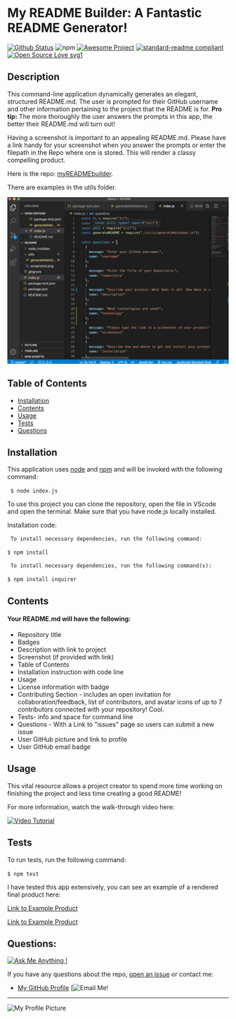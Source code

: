 # My README Builder: A Fantastic README Generator!

[![Github Status](https://img.shields.io/badge/build-passing-green.svg)](https://shields.io/)
![npm](https://img.shields.io/npm/v/npm)
[![Awesome Project](https://img.shields.io/badge/%F0%9F%A4%A9-Awesome%20project-blueviolet.svg)](https://shields.io/)
[![standard-readme compliant](https://img.shields.io/badge/readme%20style-standard-brightgreen.svg?style=flat-square)](https://github.com/RichardLitt/standard-readme)
[![Open Source Love svg1](https://badges.frapsoft.com/os/v1/open-source.svg?v=103)](https://github.com/ellerbrock/open-source-badges/)


## Description  

This command-line application dynamically generates an elegant,  structured README.md. The user is prompted for their GitHub username and other information pertaining to the project that the README is for. **Pro tip:** The more thoroughly the user answers the prompts in this app, the better their README.md will turn out!

Having a screenshot is important to an appealing README.md. Please have a link handy for your screenshot when you answer the prompts or enter the filepath in the Repo where one is stored. This will render a classy compelling product.

Here is the repo: [myREADMEbuilder](https://github.com/erin-smith/myREADMEbuilder). 

There are examples in the utils folder.

![Screenshot](./utils/screenshotA.png)
  
## Table of Contents
* [Installation](#Installation)
* [Contents](#Contents)
* [Usage](#Usage)
* [Tests](#Tests)
* [Questions](#Questions)

## Installation

This application uses [node](https://nodejs.org/en/) and [npm](https://www.npmjs.com/) and will be invoked with the following command:

` $ node index.js`

To use this project you can clone the repository, open the file in VScode and open the terminal.  Make sure that you have node.js locally installed. 

Installation code:  

     To install necessary dependencies, run the following command:
  `$ npm install`  

     To install necessary dependencies, run the following command(s):  
`$ npm install inquirer`

## Contents

#### Your README.md will have the following:
* Repository title
* Badges
* Description with link to project
* Screenshot (if provided with link)
* Table of Contents
* Installation instruction with code line
* Usage
* License information with badge
* Contributing Section - includes an open invitation for collaboration/feedback, list of contributors, and avatar icons of up to 7 contributors connected with your repository! Cool.
* Tests- info and space for command line
* Questions - With a Link to "issues" page so users can submit a new issue
* User GitHub picture and link to profile
* User GitHub email badge



## Usage

This vital resource allows a project creator to spend more time working on finishing the project and less time creating a good README!

For more information, watch the walk-through video here:

[![Video Tutorial](http://img.youtube.com/vi/7Sd9W3IqUdE/0.jpg)](http://www.youtube.com/watch?v=7Sd9W3IqUdE "Video Tutorial")


## Tests 
  To run tests, run the following command:
  
 `$ npm test`  

  I have tested this app extensively, you can see an example of a rendered final product here:  
  
  [Link to Example Product](./utils/READMEexample.md)
    
  [Link to Example Product](./utils/READMEquiz.md)
    

## Questions:  
[![Ask Me Anything !](https://img.shields.io/badge/Ask%20me-anything-1abc9c.svg)](https://GitHub.com/erin-smith)  

  If you have any questions about the repo, [open an issue](https://github.com/erin-smith/myREADMEbuilder/issues/new) or contact me:

* [My GitHub Profile](http://github.com/erin-smith)
 [![Email Me!](https://img.shields.io/badge/email:-erin.acumen@gmail.com-9cf.svg)
***
![My Profile Picture](https://avatars.githubusercontent.com/erin-smith?size=300)


